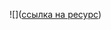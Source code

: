 ![]([ссылка на ресурс](https://sun9-36.userapi.com/impg/8OfRACmM1WZDbMH6gFmXvk-qHnySAcFXPeZE2A/RIsLIycM_UA.jpg?size=707x707&quality=96&sign=8affaac613f86ad92e5530e73663d149&type=album))
